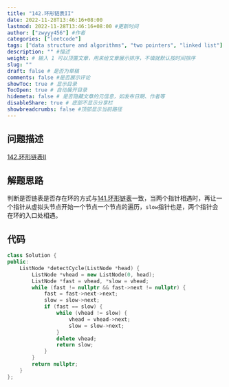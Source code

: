 ```yaml
---
title: "142.环形链表II"
date: 2022-11-28T13:46:16+08:00
lastmod: 2022-11-28T13:46:16+08:00 #更新时间
author: ["zwyyy456"] #作者
categories: ["leetcode"]
tags: ["data structure and algorithms", "two pointers", "linked list"]
description: "" #描述
weight: # 输入 1 可以顶置文章，用来给文章展示排序，不填就默认按时间排序
slug: ""
draft: false # 是否为草稿
comments: false #是否展示评论
showToc: true # 显示目录
TocOpen: true # 自动展开目录
hidemeta: false # 是否隐藏文章的元信息，如发布日期、作者等
disableShare: true # 底部不显示分享栏
showbreadcrumbs: false #顶部显示当前路径
---
```

## 问题描述
[142.环形链表II](https://leetcode.cn/problems/linked-list-cycle-ii/)

## 解题思路
判断是否链表是否存在环的方式与[141.环形链表](https://zwyyy456.vercel.app/zh/posts/tech/linked-list-cycle/)一致，当两个指针相遇时，再让一个指针从虚拟头节点开始一个节点一个节点的遍历，`slow`指针也是，两个指针会在环的入口处相遇。

## 代码
```cpp
class Solution {
public:
    ListNode *detectCycle(ListNode *head) {
        ListNode *vhead = new ListNode(0, head);
        ListNode *fast = vhead, *slow = vhead;
        while (fast != nullptr && fast->next != nullptr) {
            fast = fast->next->next;
            slow = slow->next;
            if (fast == slow) {
                while (vhead != slow) {
                    vhead = vhead->next;
                    slow = slow->next;
                }
                delete vhead;
                return slow;
            }
        }
        return nullptr;
    }
};
```
